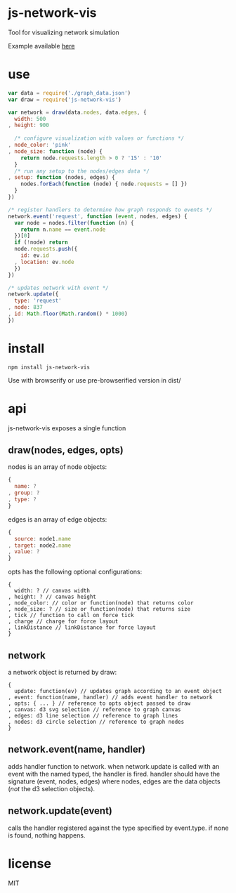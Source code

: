 # js-network-vis
Tool for visualizing network simulation

Example available [here](http://filwisher.github.io/js-network-vis)
# use
```js
var data = require('./graph_data.json')
var draw = require('js-network-vis')

var network = draw(data.nodes, data.edges, {
  width: 500
, height: 900
  
  /* configure visualization with values or functions */
, node_color: 'pink'
, node_size: function (node) {
    return node.requests.length > 0 ? '15' : '10'
  }
  /* run any setup to the nodes/edges data */
, setup: function (nodes, edges) {
    nodes.forEach(function (node) { node.requests = [] })
  }
})

/* register handlers to determine how graph responds to events */
network.event('request', function (event, nodes, edges) {
  var node = nodes.filter(function (n) {
    return n.name == event.node
  })[0]
  if (!node) return
  node.requests.push({
    id: ev.id
  , location: ev.node
  })
})

/* updates network with event */
network.update({
  type: 'request'
, node: 837
, id: Math.floor(Math.random() * 1000)
})

```
# install
```npm install js-network-vis```   

Use with browserify or use pre-browserified version in dist/

# api

js-network-vis exposes a single function

## draw(nodes, edges, opts)
nodes is an array of node objects:

```js
{
  name: ?
, group: ?
, type: ?
}
```

edges is an array of edge objects:
```js
{
  source: node1.name
, target: node2.name
, value: ?
}
```

opts has the following optional configurations:
```
{
  width: ? // canvas width
, height: ? // canvas height
, node_color: // color or function(node) that returns color
, node_size: ? // size or function(node) that returns size
, tick // function to call on force tick
, charge // charge for force layout
, linkDistance // linkDistance for force layout
}
```

## network
a network object is returned by draw:

```
{
  update: function(ev) // updates graph according to an event object
, event: function(name, handler) // adds event handler to network
, opts: { ... } // reference to opts object passed to draw
, canvas: d3 svg selection // reference to graph canvas 
, edges: d3 line selection // reference to graph lines
, nodes: d3 circle selection // reference to graph nodes
}
```

## network.event(name, handler)
adds handler function to network. when network.update is called with an event with the named typed, the handler is fired. handler should have the signature (event, nodes, edges) where nodes, edges are the data objects (*not* the d3 selection objects).

## network.update(event)
calls the handler registered against the type specified by event.type. if none is found, nothing happens.

# license
MIT
